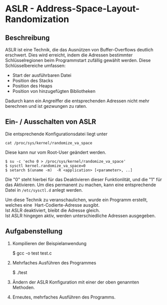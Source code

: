 # ASLR - Address-Space-Layout-Randomization
## Beschreibung

ASLR ist eine Technik, die das Ausnützen von Buffer-Overflows deutlich
erschwert.  Dies wird erreicht, indem die Adressen bestimmter Schlüsselregionen
beim Programmstart zufällig gewählt werden. Diese Schlüsselbereiche umfassen:

* Start der ausführbaren Datei
* Position des Stacks
* Position des Heaps
* Position von hinzugefügten Bibliotheken

Dadurch kann ein Angreiffer die entsprechenden Adressen nicht mehr berechnen
und ist gezwungen zu raten.

## Ein- / Ausschalten von ASLR
Die entsprechende Konfigurationsdatei liegt unter

    cat /proc/sys/kernel/randomize_va_space

Diese kann nur vom Root-User geändert werden.

    $ su -c 'echo 0 > /proc/sys/kernel/randomize_va_space'
    $ sysctl kernel.randomize_va_space=0
    $ setarch $(uname -m)  -R <application> [<parameter>, ..]

Die "0" steht hierbei für das Deaktivieren dieser Funktionlität, und die "1"
für das Aktivieren.  Um dies permanent zu machen, kann eine entsprechende Datei
in `/etc/sysctl.d` anlegt werden.

Um diese Technik zu veranschaulichen, wurde ein Programm erstellt, welches eine 
Hart-Codierte-Adresse ausgibt. \
Ist ASLR deaktiviert, bleibt die Adresse gleich. \
Ist ASLR hingegen aktiv, werden unterschiedliche Adressen ausgegeben.

## Aufgabenstellung
1. Kompilieren der Beispielanwendung  

    $ gcc -o test test.c

1. Mehrfaches Ausführen des Programmes

    $ ./test

1. Ändern der ASLR Konfiguration mit einer der oben genannten Methoden.

1. Erneutes, mehrfaches Ausführen des Programms.
